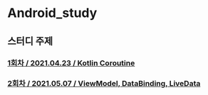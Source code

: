 # Android_study
## 스터디 주제
### [1회차 / 2021.04.23 / Kotlin Coroutine](https://github.com/leeHana21/Android_study/blob/main/kotlin_coroutine_organize.md)

### [2회차 / 2021.05.07 / ViewModel, DataBinding, LiveData](https://github.com/leeHana21/Android_study/blob/main/viewModel_dataBinding_liveData_organize.md)
